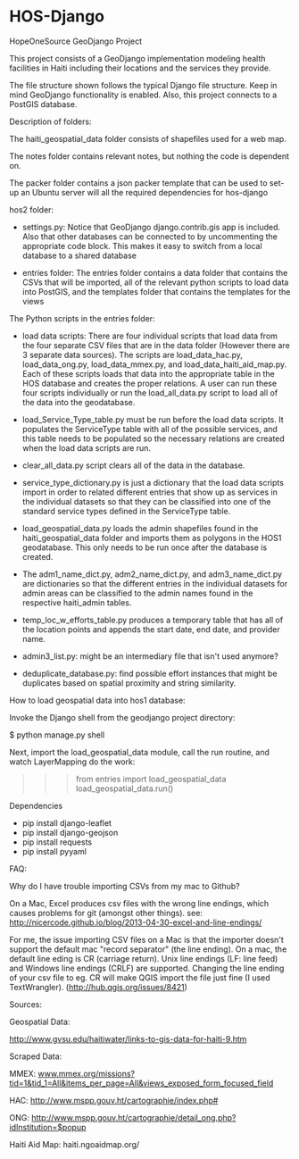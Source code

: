 HOS-Django
===========

HopeOneSource GeoDjango Project

This project consists of a GeoDjango implementation modeling health facilities in Haiti including their locations
and the services they provide.

The file structure shown follows the typical Django file structure. Keep in mind GeoDjango
functionality is enabled. Also, this project connects to a PostGIS database.

Description of folders:

The haiti_geospatial_data folder consists of shapefiles used for a web map.

The notes folder contains relevant notes, but nothing the code is dependent on.

The packer folder contains a json packer template that can be used to set-up an Ubuntu server will all the required dependencies for hos-django

hos2 folder:

- settings.py: Notice that GeoDjango django.contrib.gis app is included. Also 
that other databases can be connected to by uncommenting the appropriate code block. This 
makes it easy to switch from a local database to a shared database

- entries folder: The entries folder contains a data folder
that contains the CSVs that will be imported, all of the relevant python scripts to load data into PostGIS, 
and the templates folder that contains the templates for the views

The Python scripts in the entries folder:

- load data scripts: There are four individual scripts that load data from the four separate CSV files that are in the 
data folder (However there are 3 separate data sources). The scripts are load_data_hac.py, load_data_ong.py, load_data_mmex.py, and load_data_haiti_aid_map.py. Each of
these scripts loads that data into the appropriate table in the HOS database and creates the proper relations. A user can run these four scripts individually or run the load_all_data.py 
script to load all of the data into the geodatabase. 

- load_Service_Type_table.py must be run before the load data scripts. It populates the ServiceType table with all of the possible services, and this table needs to be populated so 
the necessary relations are created when the load data scripts are run.

- clear_all_data.py script clears all of the data in the database.

- service_type_dictionary.py is just a dictionary that the load data scripts import in order to related different entries that show up as services in the individual datasets so that they can be 
classified into one of the standard service types defined in the ServiceType table.

- load_geospatial_data.py loads the admin shapefiles found in the haiti_geospatial_data folder and imports them as polygons in the 
HOS1 geodatabase. This only needs to be run once after the database is created.

- The adm1_name_dict.py, adm2_name_dict.py, and adm3_name_dict.py are dictionaries so that the different entries in the individual datasets for admin areas can be 
classified to the admin names found in the respective haiti_admin tables.

- temp_loc_w_efforts_table.py produces a temporary table that has all of the location points and appends the 
start date, end date, and provider name.

- admin3_list.py: might be an intermediary file that isn't used anymore?

- deduplicate_database.py: find possible effort instances that might be duplicates based on spatial proximity and string similarity.


How to load geospatial data into hos1 database:

Invoke the Django shell from the geodjango project directory:

$ python manage.py shell

Next, import the load_geospatial_data module, call the run routine, and watch LayerMapping do the work:

>>> from entries import load_geospatial_data
>>> load_geospatial_data.run()


Dependencies

- pip install django-leaflet
- pip install django-geojson
- pip install requests
- pip install pyyaml 

FAQ:

Why do I have trouble importing CSVs from my mac to Github?

On a Mac, Excel produces csv files with the wrong line endings, which causes problems for git (amongst other things).
see: http://nicercode.github.io/blog/2013-04-30-excel-and-line-endings/

For me, the issue importing CSV files on a Mac is that the importer doesn't support the default mac "record separator" (the line ending).
On a mac, the default line eding is CR (carriage return).
Unix line endings (LF: line feed) and Windows line endings (CRLF) are supported.
Changing the line ending of your csv file to eg. CR will make QGIS import the file just fine (I used TextWrangler).
(http://hub.qgis.org/issues/8421)


Sources:

Geospatial Data: 

http://www.gvsu.edu/haitiwater/links-to-gis-data-for-haiti-9.htm

Scraped Data:

MMEX:
www.mmex.org/missions?tid=1&tid_1=All&items_per_page=All&views_exposed_form_focused_field

HAC:
http://www.mspp.gouv.ht/cartographie/index.php#

ONG:
http://www.mspp.gouv.ht/cartographie/detail_ong.php?idInstitution=$popup

Haiti Aid Map:
haiti.ngoaidmap.org/




